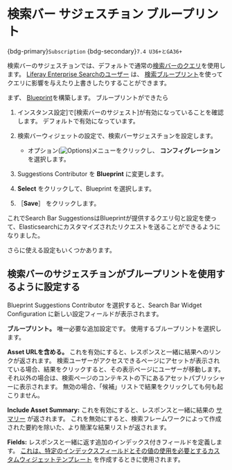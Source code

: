 # 検索バー サジェスチョン ブループリント

{bdg-primary}`Subscription`
{bdg-secondary}`7.4 U36+とGA36+`

検索バーのサジェスチョンでは、デフォルトで通常の[検索バーのクエリ](../search-insights.md)を使用します。 [Liferay Enterprise Searchのユーザー](../../liferay-enterprise-search/activating-liferay-enterprise-search.md) は、 [検索ブループリント](../../liferay-enterprise-search/search-experiences/understanding-search-blueprints.md)を使ってクエリに影響を与えたり上書きしたりすることができます。

まず、 [Blueprint](../../liferay-enterprise-search/search-experiences/creating-and-managing-search-blueprints.md)を構築します。 ブループリントができたら

1. インスタンス設定]で[検索バーのサジェスト]が有効になっていることを確認します。 デフォルトで有効になっています。

1. 検索バーウィジェットの設定で、検索バーサジェスチョンを設定します。
   
      - オプション(![Options](../../../images/icon-widget-options.png))メニューをクリックし、 **コンフィグレーション** を選択します。
1. Suggestions Contributor を **Blueprint** に変更します。

1. **Select** をクリックして、Blueprint を選択します。

1. ［**Save**］ をクリックします。

これでSearch Bar SuggestionsはBlueprintが提供するクエリ句と設定を使って、Elasticsearchにカスタマイズされたリクエストを送ることができるようになりました。

さらに使える設定もいくつかあります。


## 検索バーのサジェスチョンがブループリントを使用するように設定する

Blueprint Suggestions Contributor を選択すると、Search Bar Widget Configuration に新しい設定フィールドが表示されます。

**ブループリント。** 唯一必要な追加設定です。 使用するブループリントを選択します。

**Asset URLを含める。** これを有効にすると、レスポンスと一緒に結果へのリンクが返されます。 検索ユーザーがアクセスできるページにアセットが表示されている場合、結果をクリックすると、その表示ページにユーザーが移動します。 それ以外の場合は、検索ページのコンテキストの下にあるアセットパブリッシャーに表示されます。 無効の場合、「候補」リストで結果をクリックしても何も起こりません。

**Include Asset Summary:** これを有効にすると、レスポンスと一緒に結果の [サマリー](../search-results/search-results-behavior.md#result-summaries) が返されます。 これを無効にすると、検索フレームワークによって作成された要約を除いた、より簡潔な結果リストが返されます。

**Fields:** レスポンスと一緒に返す追加のインデックス付きフィールドを定義します。 [これは、特定のインデックスフィールドとその値の使用を必要とするカスタムウィジェットテンプレート](../../../site-building/displaying-content/additional-content-display-options/styling-widgets-with-widget-templates.md#creating-a-widget-template) を作成するときに使用されます。
